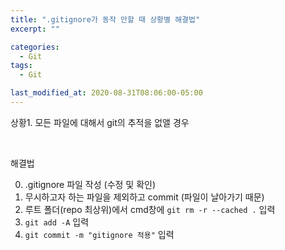 ```yaml
---
title: ".gitignore가 동작 안할 때 상황별 해결법"
excerpt: ""

categories:
  - Git
tags:
  - Git

last_modified_at: 2020-08-31T08:06:00-05:00
---
```


상황1. 모든 파일에 대해서 git의 추적을 없앨 경우

<br>

해결법

0. .gitignore 파일 작성 (수정 및 확인)
1. 무시하고자 하는 파일을 제외하고 commit (파일이 날아가기 때문)
2. 루트 폴더(repo 최상위)에서 cmd창에 `git rm -r --cached .`  입력
3.  `git add -A` 입력
4. `git commit -m "gitignore 적용"` 입력

